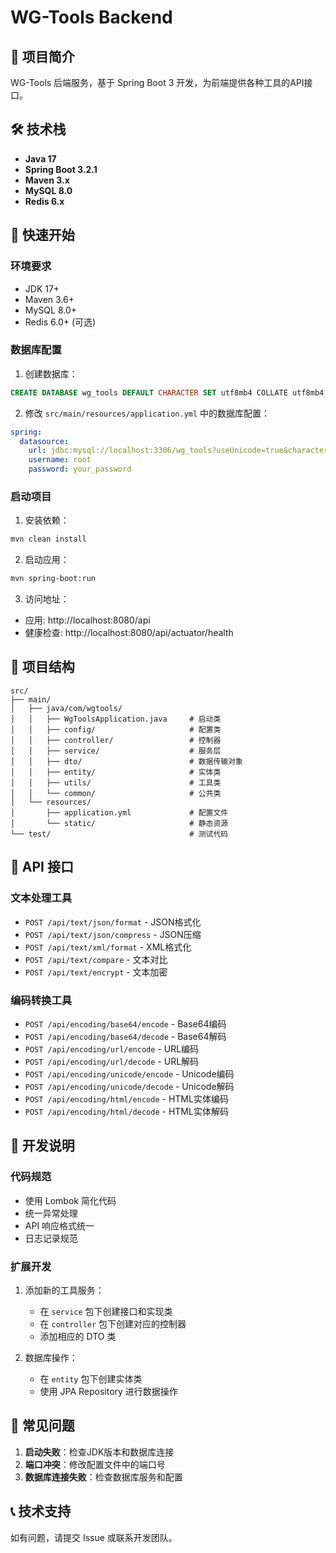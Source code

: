 # WG-Tools Backend

## 📖 项目简介

WG-Tools 后端服务，基于 Spring Boot 3 开发，为前端提供各种工具的API接口。

## 🛠️ 技术栈

- **Java 17**
- **Spring Boot 3.2.1**
- **Maven 3.x**
- **MySQL 8.0**
- **Redis 6.x**

## 🚀 快速开始

### 环境要求

- JDK 17+
- Maven 3.6+
- MySQL 8.0+
- Redis 6.0+ (可选)

### 数据库配置

1. 创建数据库：
```sql
CREATE DATABASE wg_tools DEFAULT CHARACTER SET utf8mb4 COLLATE utf8mb4_unicode_ci;
```

2. 修改 `src/main/resources/application.yml` 中的数据库配置：
```yaml
spring:
  datasource:
    url: jdbc:mysql://localhost:3306/wg_tools?useUnicode=true&characterEncoding=utf8&useSSL=false&serverTimezone=Asia/Shanghai
    username: root
    password: your_password
```

### 启动项目

1. 安装依赖：
```bash
mvn clean install
```

2. 启动应用：
```bash
mvn spring-boot:run
```

3. 访问地址：
- 应用: http://localhost:8080/api
- 健康检查: http://localhost:8080/api/actuator/health

## 📁 项目结构

```
src/
├── main/
│   ├── java/com/wgtools/
│   │   ├── WgToolsApplication.java     # 启动类
│   │   ├── config/                     # 配置类
│   │   ├── controller/                 # 控制器
│   │   ├── service/                    # 服务层
│   │   ├── dto/                        # 数据传输对象
│   │   ├── entity/                     # 实体类
│   │   ├── utils/                      # 工具类
│   │   └── common/                     # 公共类
│   └── resources/
│       ├── application.yml             # 配置文件
│       └── static/                     # 静态资源
└── test/                               # 测试代码
```

## 🔧 API 接口

### 文本处理工具

- `POST /api/text/json/format` - JSON格式化
- `POST /api/text/json/compress` - JSON压缩
- `POST /api/text/xml/format` - XML格式化
- `POST /api/text/compare` - 文本对比
- `POST /api/text/encrypt` - 文本加密

### 编码转换工具

- `POST /api/encoding/base64/encode` - Base64编码
- `POST /api/encoding/base64/decode` - Base64解码
- `POST /api/encoding/url/encode` - URL编码
- `POST /api/encoding/url/decode` - URL解码
- `POST /api/encoding/unicode/encode` - Unicode编码
- `POST /api/encoding/unicode/decode` - Unicode解码
- `POST /api/encoding/html/encode` - HTML实体编码
- `POST /api/encoding/html/decode` - HTML实体解码

## 📝 开发说明

### 代码规范

- 使用 Lombok 简化代码
- 统一异常处理
- API 响应格式统一
- 日志记录规范

### 扩展开发

1. 添加新的工具服务：
   - 在 `service` 包下创建接口和实现类
   - 在 `controller` 包下创建对应的控制器
   - 添加相应的 DTO 类

2. 数据库操作：
   - 在 `entity` 包下创建实体类
   - 使用 JPA Repository 进行数据操作

## 🐛 常见问题

1. **启动失败**：检查JDK版本和数据库连接
2. **端口冲突**：修改配置文件中的端口号
3. **数据库连接失败**：检查数据库服务和配置

## 📞 技术支持

如有问题，请提交 Issue 或联系开发团队。
